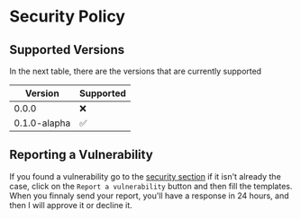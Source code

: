 # Security Policy

## Supported Versions

In the next table, there are the versions that are currently supported

|    Version   | Supported          |
| ------------ | ------------------ |
| 0.0.0        | :x:                |
| 0.1.0-alapha | :white_check_mark: |

## Reporting a Vulnerability

If you found a vulnerability go to the [security section](https://github.com/Larsouille25/mona/security) 
if it isn't already the case, click on the `Report a vulnerability` button and then fill the templates.
When you finnaly send your report, you'll have a response in 24 hours, and then I will approve it or decline it.
